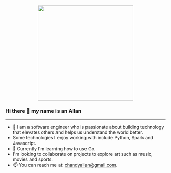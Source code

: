 <div id="header" align="center">
<img src="https://logosbynick.com/wp-content/uploads/2022/07/Animation.gif" width="300"/>
</div>

### Hi there 👋 my name is an Allan
---


- 🤖 I am a software engineer who is passionate about building technology that elevates others and helps us understand the world better.
-  Some technologies I enjoy working with include Python, Spark and Javascript.
- 🌱 Currently I'm learning how to use Go.
-  I'm looking to collaborate on projects to explore art such as music, movies and sports.
- 📫 You can reach me at: chandyallan@gmail.com.


<!--
**achandy/achandy** is a ✨ _special_ ✨ repository because its `README.md` (this file) appears on your GitHub profile.

Here are some ideas to get you started:
- 🔭 I’m currently working on ...
- 🌱 I’m currently learning ...
- 👯 I’m looking to collaborate on ...
- 🤔 I’m looking for help with ...
- 💬 Ask me about ...
- 📫 How to reach me: ...
- 😄 Pronouns: ...
- ⚡ Fun fact: ...
-->
